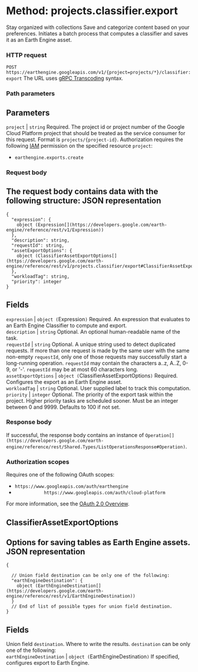 
#  Method: projects.classifier.export
Stay organized with collections  Save and categorize content based on your preferences. 
Initiates a batch process that computes a classifier and saves it as an Earth Engine asset.
### HTTP request
`POST https://earthengine.googleapis.com/v1/{project=projects/*}/classifier:export`
The URL uses [gRPC Transcoding](https://google.aip.dev/127) syntax.
### Path parameters
Parameters  
---  
`project` |  `string` Required. The project id or project number of the Google Cloud Platform project that should be treated as the service consumer for this request. Format is `projects/{project-id}`. Authorization requires the following [IAM](https://cloud.google.com/iam/docs/) permission on the specified resource `project`:
  * `earthengine.exports.create`

  
### Request body
The request body contains data with the following structure:
JSON representation  
---  
```
{
  "expression": {
    object (Expression[](https://developers.google.com/earth-engine/reference/rest/v1/Expression))
  },
  "description": string,
  "requestId": string,
  "assetExportOptions": {
    object (ClassifierAssetExportOptions[](https://developers.google.com/earth-engine/reference/rest/v1/projects.classifier/export#ClassifierAssetExportOptions))
  },
  "workloadTag": string,
  "priority": integer
}
```
  
Fields  
---  
`expression` |  `object (`Expression[](https://developers.google.com/earth-engine/reference/rest/v1/Expression)`)` Required. An expression that evaluates to an Earth Engine Classifier to compute and export.  
`description` |  `string` Optional. An optional human-readable name of the task.  
`requestId` |  `string` Optional. A unique string used to detect duplicated requests. If more than one request is made by the same user with the same non-empty `requestId`, only one of those requests may successfully start a long-running operation. `requestId` may contain the characters a..z, A..Z, 0-9, or '-'. `requestId` may be at most 60 characters long.  
`assetExportOptions` |  `object (`ClassifierAssetExportOptions[](https://developers.google.com/earth-engine/reference/rest/v1/projects.classifier/export#ClassifierAssetExportOptions)`)` Required. Configures the export as an Earth Engine asset.  
`workloadTag` |  `string` Optional. User supplied label to track this computation.  
`priority` |  `integer` Optional. The priority of the export task within the project. Higher priority tasks are scheduled sooner. Must be an integer between 0 and 9999. Defaults to 100 if not set.  
### Response body
If successful, the response body contains an instance of `Operation[](https://developers.google.com/earth-engine/reference/rest/Shared.Types/ListOperationsResponse#Operation)`.
### Authorization scopes
Requires one of the following OAuth scopes:
  * `https://www.googleapis.com/auth/earthengine`
  * `           https://www.googleapis.com/auth/cloud-platform`


For more information, see the [OAuth 2.0 Overview](https://developers.google.com/identity/protocols/OAuth2).
## ClassifierAssetExportOptions
Options for saving tables as Earth Engine assets.
JSON representation  
---  
```
{

  // Union field destination can be only one of the following:
  "earthEngineDestination": {
    object (EarthEngineDestination[](https://developers.google.com/earth-engine/reference/rest/v1/EarthEngineDestination))
  }
  // End of list of possible types for union field destination.
}
```
  
Fields  
---  
Union field `destination`. Where to write the results. `destination` can be only one of the following:  
`earthEngineDestination` |  `object (`EarthEngineDestination[](https://developers.google.com/earth-engine/reference/rest/v1/EarthEngineDestination)`)` If specified, configures export to Earth Engine.  

